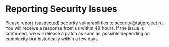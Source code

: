 # Reporting Security Issues

Please report (suspected) security vulnerabilities to <security@tagproject.ru>. You will receive a response from us within 48 hours. If the issue is confirmed, we will release a patch as soon as possible depending on complexity but historically within a few days.
